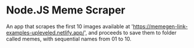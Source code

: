 # Node.JS Meme Scraper

An app that scrapes the first 10 images available at 'https://memegen-link-examples-upleveled.netlify.app/', and proceeds to save them to folder called memes, with sequential names from 01 to 10.
